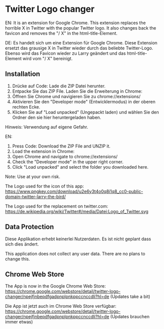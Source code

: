 
# Twitter Logo changer

EN: It is an extension for Google Chrome. This extension replaces the horrible X in Twitter with the popular Twitter logo. It also changes back the favicon and removes the "/ X" in the html-title-Element.

DE: Es handelt sich um eine Extension für Google Chrome. Diese Extension ersetzt das grausige X in Twitter wieder durch das beliebte Twitter-Logo. Ebenso wird das Favicon wieder zu Larry geändert und das html-title-Element wird vom "/ X" bereinigt.

## Installation
1. Drücke auf Code: Lade die ZIP Datei herunter.
2. Entpacke Sie das ZIP File. Laden Sie die Erweiterung in Chrome: 
3. Öffnen Sie Chrome und navigieren Sie zu chrome://extensions/ 
4. Aktivieren Sie den "Developer mode" (Entwicklermodus) in der oberen rechten Ecke.
5. Klicken Sie auf "Load unpacked" (Ungepackt laden) und wählen Sie den Ordner den sie hier heruntergeladen haben. 

Hinweis: Verwendung auf eigene Gefahr.

EN:
1. Press Code: Download the ZIP File and UNZIP it. 
2. Load the extension in Chrome:
3. Open Chrome and navigate to chrome://extensions/
4. Check the "Developer mode" in the upper right corner.
5. Click "Load unpacked" and select the folder you downloaded here.

Note:  Use at your own risk.


The Logo used for the icon of this app: https://www.pngkey.com/download/u2e6y3t4o0q8i1q8_cc0-public-domain-twitter-larry-the-bird/

The Logo used for the replacement on twitter.com: https://de.wikipedia.org/wiki/Twitter#/media/Datei:Logo_of_Twitter.svg


## Data Protection

Diese Applikation erhebt keinerlei Nutzerdaten.
Es ist nicht geplant dass sich dies ändert.

This application does not collect any user data.
There are no plans to change this.

## Chrome Web Store

The App is now in the Google Chrome Web Store: https://chrome.google.com/webstore/detail/twitter-logo-changer/npejfjnbepdfgadpnplpnkppccnccdli?hl=de (Updates take a bit)

Die App ist jetzt auch im Chrome Web Store verfügbar: https://chrome.google.com/webstore/detail/twitter-logo-changer/npejfjnbepdfgadpnplpnkppccnccdli?hl=de (Updates brauchen immer etwas)
